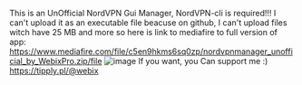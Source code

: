 This is an UnOfficial NordVPN Gui Manager, NordVPN-cli is required!!!
I can't upload it as an executable file beacuse on github, I can't upload files witch have 25 MB and more
so here is link to mediafire to full version of app:
https://www.mediafire.com/file/c5en9hkms6sq0zp/nordvpnmanager_unofficial_by_WebixPro.zip/file
![image](https://github.com/user-attachments/assets/df4b1a08-86e7-4134-98d6-3bebf9b94b66)
If you want, you Can support me :)
https://tipply.pl/@webix
